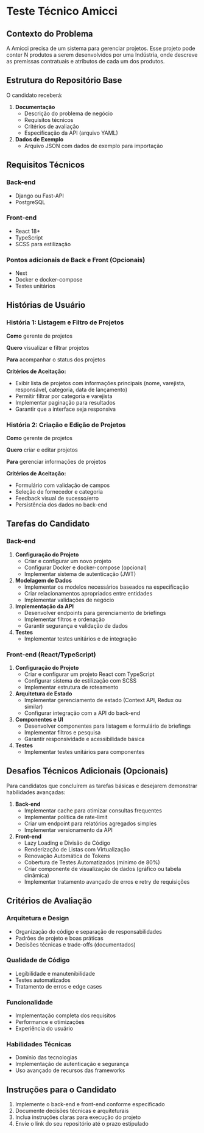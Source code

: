 # Teste Técnico Amicci

## Contexto do Problema

A Amicci precisa de um sistema para gerenciar projetos. Esse projeto pode conter N produtos a serem desenvolvidos por uma Indústria, onde descreve as premissas contratuais e atributos de cada um dos produtos.

## Estrutura do Repositório Base

O candidato receberá:

1. **Documentação**
    - Descrição do problema de negócio
    - Requisitos técnicos
    - Critérios de avaliação
    - Especificação da API (arquivo YAML)
2. **Dados de Exemplo**
    - Arquivo JSON com dados de exemplo para importação

## Requisitos Técnicos

### Back-end

- Django ou Fast-API
- PostgreSQL

### Front-end

- React 18+
- TypeScript
- SCSS para estilização

### Pontos adicionais de Back e Front (Opcionais)

- Next
- Docker e docker-compose
- Testes unitários

## Histórias de Usuário

### História 1: Listagem e Filtro de Projetos

**Como** gerente de projetos

**Quero** visualizar e filtrar projetos

**Para** acompanhar o status dos projetos

**Critérios de Aceitação:**

- Exibir lista de projetos com informações principais (nome, varejista, responsável, categoria, data de lançamento)
- Permitir filtrar por categoria e varejista
- Implementar paginação para resultados
- Garantir que a interface seja responsiva

### História 2: Criação e Edição de Projetos

**Como** gerente de projetos

**Quero** criar e editar projetos

**Para** gerenciar informações de projetos

**Critérios de Aceitação:**

- Formulário com validação de campos
- Seleção de fornecedor e categoria
- Feedback visual de sucesso/erro
- Persistência dos dados no back-end

## Tarefas do Candidato

### Back-end

1. **Configuração do Projeto**
    - Criar e configurar um novo projeto
    - Configurar Docker e docker-compose (opcional)
    - Implementar sistema de autenticação (JWT)
2. **Modelagem de Dados**
    - Implementar os modelos necessários baseados na especificação
    - Criar relacionamentos apropriados entre entidades
    - Implementar validações de negócio
3. **Implementação da API**
    - Desenvolver endpoints para gerenciamento de briefings
    - Implementar filtros e ordenação
    - Garantir segurança e validação de dados
4. **Testes**
    - Implementar testes unitários e de integração

### Front-end (React/TypeScript)

1. **Configuração do Projeto**
    - Criar e configurar um projeto React com TypeScript
    - Configurar sistema de estilização com SCSS
    - Implementar estrutura de roteamento
2. **Arquitetura de Estado**
    - Implementar gerenciamento de estado (Context API, Redux ou similar)
    - Configurar integração com a API do back-end
3. **Componentes e UI**
    - Desenvolver componentes para listagem e formulário de briefings
    - Implementar filtros e pesquisa
    - Garantir responsividade e acessibilidade básica
4. **Testes**
    - Implementar testes unitários para componentes

## Desafios Técnicos Adicionais (Opcionais)

Para candidatos que concluírem as tarefas básicas e desejarem demonstrar habilidades avançadas:

1. **Back-end**
    - Implementar cache para otimizar consultas frequentes
    - Implementar política de rate-limit
    - Criar um endpoint para relatórios agregados simples
    - Implementar versionamento da API
2. **Front-end**
    - Lazy Loading e Divisão de Código
    - Renderização de Listas com Virtualização
    - Renovação Automática de Tokens
    - Cobertura de Testes Automatizados (mínimo de 80%)
    - Criar componente de visualização de dados (gráfico ou tabela dinâmica)
    - Implementar tratamento avançado de erros e retry de requisições

## Critérios de Avaliação

### Arquitetura e Design

- Organização do código e separação de responsabilidades
- Padrões de projeto e boas práticas
- Decisões técnicas e trade-offs (documentados)

### Qualidade de Código

- Legibilidade e manutenibilidade
- Testes automatizados
- Tratamento de erros e edge cases

### Funcionalidade

- Implementação completa dos requisitos
- Performance e otimizações
- Experiência do usuário

### Habilidades Técnicas

- Domínio das tecnologias
- Implementação de autenticação e segurança
- Uso avançado de recursos das frameworks

## Instruções para o Candidato

1. Implemente o back-end e front-end conforme especificado
2. Documente decisões técnicas e arquiteturais
3. Inclua instruções claras para execução do projeto
4. Envie o link do seu repositório até o prazo estipulado
